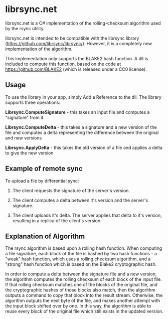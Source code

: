 # librsync.net

librsync.net is a C# implementation of the rolling-checksum algorithm used by the rsync utility.

librsync.net is intended to be compatible with the librsync library (https://github.com/librsync/librsync/). However, it is a completely new implementation of the algorithm.

This implementation only supports the BLAKE2 hash function. A dll is included to compute this function, based on the code at https://github.com/BLAKE2 
(which is released under a CC0 license).


Usage
-----

To use the library in your app, simply Add a Reference to the dll. The library supports three operations:

**Librsync.ComputeSignature** - this takes an input file and computes a "signature" from it.

**Librsync.ComputeDelta** - this takes a signature and a new version of the file and computes a delta representing the difference between the original and new versions

**Librsync.ApplyDelta** - this takes the old version of a file and applies a delta to give the new version


Example of remote sync
----------------------

To upload a file by differential sync:

1. The client requests the signature of the server's version.

2. The client computes a delta between it's version and the server's signature.

3. The client uploads it's delta. The server applies that delta to it's version, resulting in a replica of the client's version.


Explanation of Algorithm
------------------------

The rsync algorithm is based upon a rolling hash function. When computing a file signature, each block of the file is 
hashed by two hash functions - a "weak" hash function, which uses a rolling checksum algorithm, and a "strong" hash function
which is based on the Blake2 cryptographic hash.

In order to compute a delta between the signature file and a new version, the algorithm computes the rolling checksum of each block
of the input file. If that rolling checksum matches one of the blocks of the original file, and the cryptographic hashes of those
blocks also match, then the algorithm outputs a command to copy that block into the result stream. Otherwise, the algorithm outputs
the next byte of the file, and makes another attempt with the input block shifted over by one. In this way, the algorithm is able
to reuse every block of the original file which still exists in the updated version.